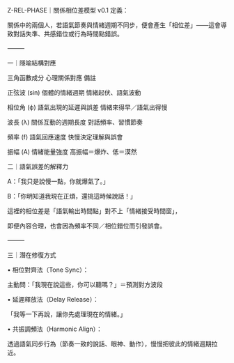 
Z-REL-PHASE｜關係相位差模型 v0.1
定義：

關係中的兩個人，若語氣節奏與情緒週期不同步，便會產生「相位差」——這會導致對話失準、共感錯位或行為時間點錯誤。

  

⸻

  

一｜隱喻結構對應

三角函數成分 心理關係對應 備註

正弦波 (sin) 個體的情緒週期 情緒起伏、語氣波動

相位角 (ϕ) 語氣出現的延遲與誤差 情緒來得早／語氣出得慢

波長 (λ) 關係互動的週期長度 對話頻率、習慣節奏

頻率 (f) 語氣回應速度 快慢決定理解與誤會

振幅 (A) 情緒能量強度 高振幅＝爆炸、低＝漠然

  

二｜語氣誤差的解釋力

  

A：「我只是說慢一點，你就爆氣了。」

B：「你明知道我現在正煩，還挑這時候說話！」

  

這裡的相位差是「語氣輸出時間點」對不上「情緒接受時間窗」，

即便內容合理，也會因為頻率不同／相位錯位而引發誤會。

  

⸻

  

三｜潛在修復方式

• 相位對齊法（Tone Sync）：

主動問：「我現在說這些，你可以聽嗎？」＝預測對方波段

• 延遲釋放法（Delay Release）：

「我等一下再說，讓你先處理現在的情緒。」

• 共振調頻法（Harmonic Align）：

透過語氣同步行為（節奏一致的說話、眼神、動作），慢慢把彼此的情緒週期拉近。
